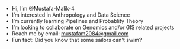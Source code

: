 - Hi, I’m @Mustafa-Malik-4
- I’m interested in Anthropology and Data Science
- I’m currently learning Pipelines and Probablity Theory
- I’m looking to collaborate on Genomics and/or GIS related projects
- Reach me by email: mustafam2084@gmail.com
- Fun fact: Did you know that some sailors can't swim?

<!---
Mustafa-Malik-4/Mustafa-Malik-4 is a ✨ special ✨ repository because its `README.md` (this file) appears on your GitHub profile.
You can click the Preview link to take a look at your changes.
--->

